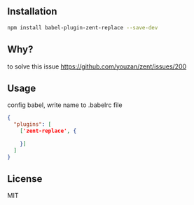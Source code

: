 Installation
---

```bash
npm install babel-plugin-zent-replace --save-dev
```

Why?
---
to solve this issue
https://github.com/youzan/zent/issues/200



Usage
---
config babel, write name to .babelrc file

```json
{
  "plugins": [
    ['zent-replace', {
      
    }]
  ]
}
```


License
---
MIT